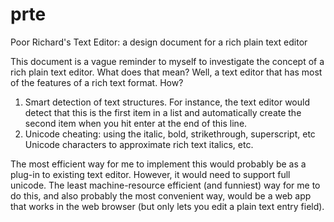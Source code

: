 # prte
Poor Richard's Text Editor: a design document for a rich plain text editor

This document is a vague reminder to myself to investigate the concept of a rich plain text editor. What does that mean? Well, a text editor that has most of the features of a rich text format. How?

1. Smart detection of text structures. For instance, the text editor would detect that this is the first item in a list and automatically create the second item when you hit enter at the end of this line.
2. Unicode cheating: using the italic, bold, strikethrough, superscript, etc Unicode characters to approximate rich text italics, etc.

The most efficient way for me to implement this would probably be as a plug-in to existing text editor. However, it would need to support full unicode. The least machine-resource efficient (and funniest) way for me to do this, and also probably the most convenient way, would be a web app that works in the web browser (but only lets you edit a plain text entry field).
